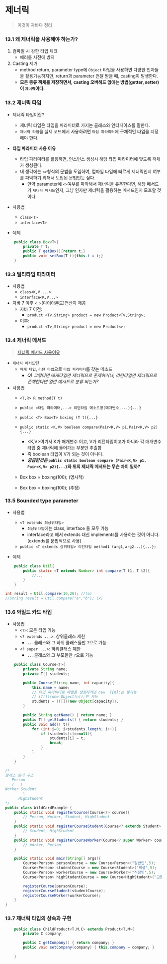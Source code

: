 # 제너릭
> 이것이 자바다 정리

### 13.1 왜 제너릭을 사용해야 하는가?
1. 컴파일 시 강한 타입 체크
    - 에러를 사전에 방지
2. Casting 제거
    - method return, parameter type에 `Object` 타입을 사용하면 다양한 인자들을 활용가능하지만, return과 parameter 전달 받을 때, casting이 발생한다.
    - **모든 종류 객체를 저장하면서, casting 오버헤드 없애는 방법(getter, setter)이 `제너릭`이다.**

### 13.2 제너릭 타입

- 제너릭 타입이란?
    - 제너릭 타입은 타입을 파라미터로 가지는 클래스와 인터페이스를 말한다.
    - `제너릭 타입`을 실제 코드에서 사용하려면 `타입 파라미터`에 구체적인 타입을 지정해야 한다. 

- **타입 파라미터 사용 이유**
    - 타입 파라미터를 활용하면, 인스턴스 생성시 해당 타입 파라미터에 맞도록 객체가 생성된다. 
    - 내 생각에는 `<>`형식의 문법을 도입하여, 컴파일 타임에 빠르게 제너릭인지 여부를 파악하기 위해서 도입된 문법인듯 싶다.
        -  만약 parameter에 `<>`여부를 파악해서 제너릭을 유추한다면, 해당 메서드가 `제너릭 메서드`인지, 그냥 인자만 제너릭을 활용하는 메서드인지 모호할 것이다.
- 사용법
    - `class<T>`
    - `interface<T>`

- 예제
```java
    public class Box<T>{
        private T t;
        public T getBox(){return t;}
        public void setBox(T t){this.t = t;}
    }
```

### 13.3 멀티타입 파라미터
- 사용법
    - `class<K,V ...>`
    - `interface<K,V...>`
- 자바 7 이후 `< >`(다이아몬드)연산자 제공
    - 자바 7 이전:
        - `product <Tv,String> product = new Product<Tv,String>;`
    - 이후:
        - `product <Tv,String> product = new Product<>;`

### 13.4 제너릭 메서드
> [제너릭 메서드 사용이유](https://okky.kr/article/474500)

- `제너릭 메서드`란
    - `매개 타입`, `리턴 타입`으로 `타입 파라미터`를 갖는 메소드
        - _Q) 그렇다면 매개타입만 제너릭으로 존재하거나, 리턴타입만 제너릭으로 존재한다면 일반 메서드로 분류 되는가?_
- 사용법
    - `<T,R> R method(T t)`
    - `public <타입 파라미터,...> 리턴타입 메소드명(매개변수,...){...}`

    - `public <T> Box<T> boxing (T t){...}`
    - `public static <K,V> boolean compare(Pair<K,V> p1,Pair<K,V> p2){...}`
        - <K,V>여기서 K가 매개변수 이고, V가 리턴타입이고가 아니라 각 매개변수 타입 중 제너릭에 들어가는 부분만 추출함
        - 즉 boolean 타입이 V가 되는 것이 아니다.
        - **_궁금한것은_ `public static boolean compare (Pair<K,V> p1, Pair<K,V> p2){...}`와 위의 제너릭 메서드는 무슨 차이 일까?**

    - Box<Integer> box = <Integer>boxing(100); (명시적)
    - Box<Integer> box = boxing(100); (추정)


### 13.5 Bounded type parameter
- 사용법
    - `<T extends 최상위타입>`
        - `최상위타입`에는 class, interface 둘 모두 가능
        - interface라고 해서 extends 대신 implements를 사용하는 것이 아니다. (extends를 문법적으로 사용)
    - `public <T extends 상위타입> 리턴타입 method1 (arg1,arg2...){...};`

- 예제
```java
    public class Util{
        public static <T extends Number> int compare(T t1, T t2){
            //...
        }
    }
```

```java
int result = Util.compare(10,20); //(o)
//String result = Util.compare("a","b"); (x)
```

### 13.6 와일드 카드 타입

- 사용법
    - `<?>`: 모든 타입 가능
    - `<? extends ...>`: 상위클래스 제한
        - `...`클래스와 그 하위 클래스들만 `?`으로 가능
    - `<? super ...>`: 하위클래스 제한
        - `...`클래스와 그 부모들만 `?`으로 가능

```java
    public class Course<T>{
        private String name;
        private T[] students;

        public Course(String name, int capacity){
            this.name = name;
            // 타입 파라미터로 배열을 생성하려면 new  T[n];는 불가능
            // (T[])(new Object[n]);만 가능
            students = (T[])(new Object[capacity]);
        }

        public String getName() { return name; }
        public T[] getStudents() { return students; }
        public void add(T t){
            for (int i=0; i<students.length; i++){
                if (students[i]==null){
                    students[i] = t;
                    break;
                }
            }
        }
    }
```

```java
/*
클래스 트리 구조
   Person
   /   \
Worker Student
        \
      HighStudent
*/
public class WildCardExample {
    public static void registerCourse(Course<?> course){
        // Person, Worker, Student, HighStudent
    }
    public static void registerCourseStudent(Course<? extends Student> course){
        // Student, HighStudent
    }
    public static void registerCourseWorker(Course<? super Worker> course){
        // Worker, Person
    }

    public static void main(String[] args){
        Course<Person> personCourse = new Course<Person>("일반인",5);
        Course<Person> studentCourse = new Course<Student>("학생",5);
        Course<Person> workerCourse = new Course<Worker>("직장인",5);
        Course<Person> highStudentCourse = new Course<HighStudent>("고등학생",5);

        registerCourse(personCourse);
        registerCourseStudent(studentCourse);
        registerCourseWorker(workerCourse);
    }
}

```

### 13.7 제너릭 타입의 상속과 구현
```java
    public class ChildProduct<T,M,C> extends Product<T,M>{
        private C company;

        public C getCompany() { return company; }
        public void setCompany(company) { this.company = company; }
        
    }
```